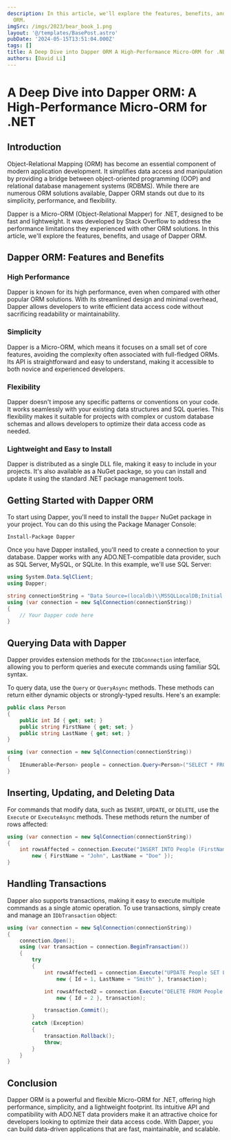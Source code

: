 ```yaml
---
description: In this article, we'll explore the features, benefits, and usage of Dapper
  ORM.
imgSrc: /imgs/2023/bear_book_1.png
layout: '@/templates/BasePost.astro'
pubDate: '2024-05-15T13:51:04.000Z'
tags: []
title: A Deep Dive into Dapper ORM A High-Performance Micro-ORM for .NET
authors: [David Li]
---
```


# A Deep Dive into Dapper ORM: A High-Performance Micro-ORM for .NET

## Introduction

Object-Relational Mapping (ORM) has become an essential component of modern application development. It simplifies data access and manipulation by providing a bridge between object-oriented programming (OOP) and relational database management systems (RDBMS). While there are numerous ORM solutions available, Dapper ORM stands out due to its simplicity, performance, and flexibility.

Dapper is a Micro-ORM (Object-Relational Mapper) for .NET, designed to be fast and lightweight. It was developed by Stack Overflow to address the performance limitations they experienced with other ORM solutions. In this article, we'll explore the features, benefits, and usage of Dapper ORM.

## Dapper ORM: Features and Benefits

### High Performance

Dapper is known for its high performance, even when compared with other popular ORM solutions. With its streamlined design and minimal overhead, Dapper allows developers to write efficient data access code without sacrificing readability or maintainability.

### Simplicity

Dapper is a Micro-ORM, which means it focuses on a small set of core features, avoiding the complexity often associated with full-fledged ORMs. Its API is straightforward and easy to understand, making it accessible to both novice and experienced developers.

### Flexibility

Dapper doesn't impose any specific patterns or conventions on your code. It works seamlessly with your existing data structures and SQL queries. This flexibility makes it suitable for projects with complex or custom database schemas and allows developers to optimize their data access code as needed.

### Lightweight and Easy to Install

Dapper is distributed as a single DLL file, making it easy to include in your projects. It's also available as a NuGet package, so you can install and update it using the standard .NET package management tools.

## Getting Started with Dapper ORM

To start using Dapper, you'll need to install the `Dapper` NuGet package in your project. You can do this using the Package Manager Console:

```
Install-Package Dapper
```

Once you have Dapper installed, you'll need to create a connection to your database. Dapper works with any ADO.NET-compatible data provider, such as SQL Server, MySQL, or SQLite. In this example, we'll use SQL Server:

```csharp
using System.Data.SqlClient;
using Dapper;

string connectionString = "Data Source=(localdb)\\MSSQLLocalDB;Initial Catalog=MyDatabase;Integrated Security=True";
using (var connection = new SqlConnection(connectionString))
{
    // Your Dapper code here
}
```

## Querying Data with Dapper

Dapper provides extension methods for the `IDbConnection` interface, allowing you to perform queries and execute commands using familiar SQL syntax. 

To query data, use the `Query` or `QueryAsync` methods. These methods can return either dynamic objects or strongly-typed results. Here's an example:

```csharp
public class Person
{
    public int Id { get; set; }
    public string FirstName { get; set; }
    public string LastName { get; set; }
}

using (var connection = new SqlConnection(connectionString))
{
    IEnumerable<Person> people = connection.Query<Person>("SELECT * FROM People");
}
```

## Inserting, Updating, and Deleting Data

For commands that modify data, such as `INSERT`, `UPDATE`, or `DELETE`, use the `Execute` or `ExecuteAsync` methods. These methods return the number of rows affected:

```csharp
using (var connection = new SqlConnection(connectionString))
{
    int rowsAffected = connection.Execute("INSERT INTO People (FirstName, LastName) VALUES (@FirstName, @LastName)",
        new { FirstName = "John", LastName = "Doe" });
}
```

## Handling Transactions

Dapper also supports transactions, making it easy to execute multiple commands as a single atomic operation. To use transactions, simply create and manage an `IDbTransaction` object:

```csharp
using (var connection = new SqlConnection(connectionString))
{
    connection.Open();
    using (var transaction = connection.BeginTransaction())
    {
        try
        {
            int rowsAffected1 = connection.Execute("UPDATE People SET LastName = @LastName WHERE Id = @Id",
                new { Id = 1, LastName = "Smith" }, transaction);

            int rowsAffected2 = connection.Execute("DELETE FROM People WHERE Id = @Id",
                new { Id = 2 }, transaction);

            transaction.Commit();
        }
        catch (Exception)
        {
            transaction.Rollback();
            throw;
        }
    }
}
```

## Conclusion

Dapper ORM is a powerful and flexible Micro-ORM for .NET, offering high performance, simplicity, and a lightweight footprint. Its intuitive API and compatibility with ADO.NET data providers make it an attractive choice for developers looking to optimize their data access code. With Dapper, you can build data-driven applications that are fast, maintainable, and scalable.